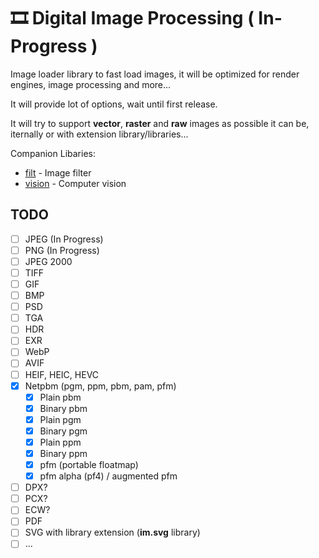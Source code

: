 # 🎞 Digital Image Processing ( In-Progress )

Image loader library to fast load images, it will be optimized for render engines, image processing and more...

It will provide lot of options, wait until first release. 

It will try to support **vector**, **raster** and **raw** images as possible it can be, iternally or with extension library/libraries...

Companion Libaries:

- [filt](https://github.com/recp/filt) - Image filter
- [vision](https://github.com/recp/vision) - Computer vision

TODO
-----

- [ ] JPEG (In Progress)
- [ ] PNG (In Progress)
- [ ] JPEG 2000
- [ ] TIFF
- [ ] GIF
- [ ] BMP
- [ ] PSD
- [ ] TGA
- [ ] HDR
- [ ] EXR
- [ ] WebP
- [ ] AVIF
- [ ] HEIF, HEIC, HEVC
- [x] Netpbm (pgm, ppm, pbm, pam, pfm)
  - [x] Plain pbm
  - [x] Binary pbm
  - [x] Plain pgm
  - [x] Binary pgm
  - [x] Plain ppm
  - [x] Binary ppm
  - [x] pfm (portable floatmap)
  - [x] pfm alpha (pf4) / augmented pfm
- [ ] DPX?
- [ ] PCX?
- [ ] ECW?
- [ ] PDF
- [ ] SVG with library extension (**im.svg** library)
- [ ] ...
